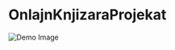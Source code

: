 # OnlajnKnjizaraProjekat

![Demo Image](https://github.com/isak007/OnlajnKnjizaraProjekat/blob/tree/master/owp-wd-knjizara2/Knjizara-Demo-Slika.PNG?raw=true)
